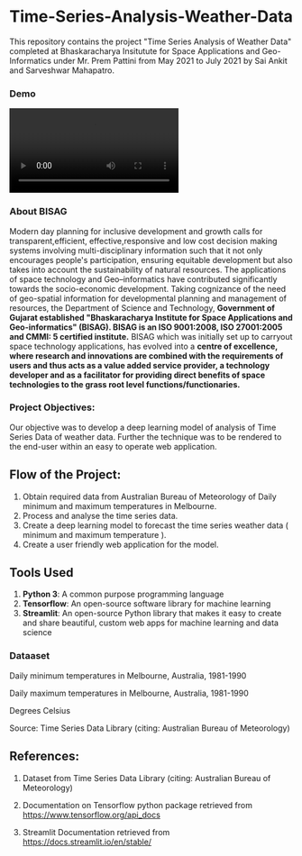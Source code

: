 # Time-Series-Analysis-Weather-Data
This repository contains the project "Time Series Analysis of Weather Data" completed at Bhaskaracharya Insitutute for Space Applications and Geo-Informatics under Mr. Prem Pattini from May 2021 to July 2021 by Sai Ankit and Sarveshwar Mahapatro.

### Demo
![Website Demo](https://github.com/saiankit/Time-Series-Analysis-Weather-Data/blob/main/Time%20Series%20Website.mp4)
### About BISAG
Modern day planning for inclusive development and growth calls for transparent,efficient, effective,responsive and low cost decision making systems involving multi-disciplinary information such that it not only encourages people's participation, ensuring equitable development but also takes into account the sustainability of natural resources. The applications of space technology and Geo–informatics have contributed significantly towards the socio-economic development. Taking cognizance of the need of geo-spatial information for developmental planning and management of resources, the Department of Science and Technology, **Government of Gujarat established "Bhaskaracharya Institute for Space Applications and Geo-informatics" (BISAG). BISAG is an ISO 9001:2008, ISO 27001:2005 and CMMI: 5 certified institute.** BISAG which was initially set up to carryout space technology applications, has evolved into a **centre of excellence, where research and innovations are combined with the requirements of users and thus acts as a value added service provider, a technology developer and as a facilitator for providing direct benefits of space technologies to the grass root level functions/functionaries.**

### Project Objectives:
Our objective was to develop a deep learning model of analysis of Time Series Data of weather data. Further the technique was to be rendered to the end-user within an easy to operate web application.

## Flow of the Project:

1. Obtain required data from Australian Bureau of Meteorology of Daily minimum and maximum temperatures in Melbourne.
2. Process and analyse the time series data.
3. Create a deep learning model to forecast the time series weather data ( minimum and maximum temperature ).
3. Create a user friendly web application for the model.

## Tools Used
1. **Python 3**: A common purpose programming language
2. **Tensorflow**: An open-source software library for machine learning
3. **Streamlit**: An open-source Python library that makes it easy to create and share beautiful, custom web apps for machine learning and data science

### Dataaset
Daily minimum temperatures in Melbourne, Australia, 1981-1990 

Daily maximum temperatures in Melbourne, Australia, 1981-1990

Degrees Celsius

Source: Time Series Data Library (citing: Australian Bureau of Meteorology)


## References:
1. Dataset from ​Time Series Data Library (citing: Australian Bureau of Meteorology)

2. Documentation on Tensorflow python package retrieved from
https://www.tensorflow.org/api_docs

3. Streamlit Documentation retrieved from ​ https://docs.streamlit.io/en/stable/


